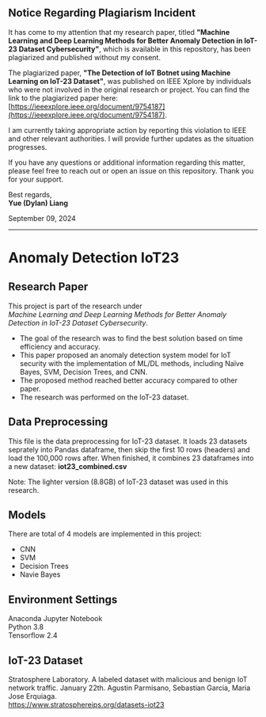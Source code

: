 ## Notice Regarding Plagiarism Incident

It has come to my attention that my research paper, titled **"Machine Learning and Deep Learning Methods for Better Anomaly Detection in IoT-23 Dataset Cybersecurity"**, which is available in this repository, has been plagiarized and published without my consent.

The plagiarized paper, **"The Detection of IoT Botnet using Machine Learning on IoT-23 Dataset"**, was published on IEEE Xplore by individuals who were not involved in the original research or project. You can find the link to the plagiarized paper here: [https://ieeexplore.ieee.org/document/9754187](https://ieeexplore.ieee.org/document/9754187).

I am currently taking appropriate action by reporting this violation to IEEE and other relevant authorities. I will provide further updates as the situation progresses.

If you have any questions or additional information regarding this matter, please feel free to reach out or open an issue on this repository. Thank you for your support.

Best regards,  
**Yue (Dylan) Liang**

September 09, 2024

---

# Anomaly Detection IoT23

## Research Paper
This project is part of the research under   
*Machine Learning and Deep Learning Methods for Better Anomaly Detection in IoT-23 Dataset Cybersecurity*.  
  
* The goal of the research was to find the best solution based on time efficiency and accuracy.  
* This paper proposed an anomaly detection system model for IoT security with the implementation of ML/DL methods, including Naïve Bayes, SVM, Decision Trees, and CNN.  
* The proposed method reached better accuracy compared to other paper.  
* The research was performed on the IoT-23 dataset.  
  
## Data Preprocessing
This file is the data preprocessing for IoT-23 dataset. It loads 23 datasets seprately into Pandas dataframe, then skip the first 10 rows (headers) and load the 100,000 rows after. When finished, it combines 23 dataframes into a new dataset: **iot23_combined.csv**  

Note: The lighter version (8.8GB) of IoT-23 dataset was used in this research.
  
## Models
There are total of 4 models are implemented in this project:  
* CNN
* SVM
* Decision Trees
* Navie Bayes
  
## Environment Settings
Anaconda Jupyter Notebook  
Python 3.8  
Tensorflow 2.4  
  
## IoT-23 Dataset  
Stratosphere Laboratory. A labeled dataset with malicious and benign IoT network traffic. January 22th. Agustin Parmisano, Sebastian Garcia, Maria Jose Erquiaga.  
https://www.stratosphereips.org/datasets-iot23

